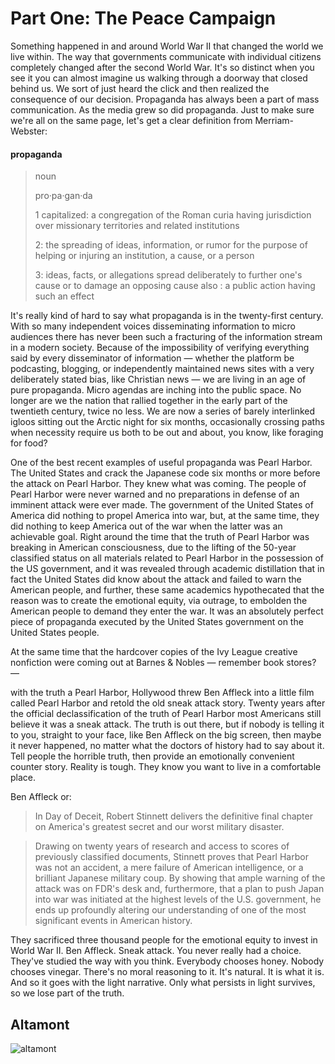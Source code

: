 Part One: The Peace Campaign
===================================


Something happened in and around World War II that changed the world we live within.
The way that governments communicate with individual citizens completely changed after the second World War.
It's so distinct when you see it you can almost imagine us walking through a doorway that closed behind us.
We sort of just heard the click and then realized the consequence of our decision.
Propaganda has always been a part of mass communication.
As the media grew so did propaganda.
Just to make sure we're all on the same page,
let's get a clear definition from Merriam-Webster:

#### propaganda 

>noun
>
>
>pro·​pa·​gan·​da
>
>
>1 capitalized: a congregation of the Roman curia having jurisdiction over missionary territories and related institutions
>
>2: the spreading of ideas, information, or rumor for the purpose of helping or injuring an institution, a cause, or a person
>
>3: ideas, facts, or allegations spread deliberately to further one's cause or to damage an opposing cause also : a public action having such an effect


It's really kind of hard to say what propaganda is in the twenty-first century.
With so many independent voices disseminating information to micro audiences there has never been such a fracturing of the information stream in a modern society.
Because of the impossibility of verifying everything said by every disseminator of information
&mdash;
whether the platform be podcasting,
blogging,
or independently maintained news sites with a very deliberately stated bias,
like Christian news
&mdash;
we are living in an age of pure propaganda.
Micro agendas are inching into the public space.
No longer are we the nation that rallied together in the early part of the twentieth century,
twice no less.
We are now a series of barely interlinked igloos sitting out the Arctic night for six months,
occasionally crossing paths when necessity require us both to be out and about,
you know,
like foraging for food?


One of the best recent examples of useful propaganda was Pearl Harbor.
The United States and crack the Japanese code six months or more before the attack on Pearl Harbor.
They knew what was coming.
The people of Pearl Harbor were never warned and no preparations in defense of an imminent attack were ever made.
The government of the United States of America did nothing to propel America into war,
but,
at the same time,
they did nothing to keep America out of the war when the latter was an achievable goal.
Right around the time that the truth of Pearl Harbor was breaking in American consciousness,
due to the lifting of the 50-year classified status on all materials related to Pearl Harbor in the possession of the US government,
and it was revealed through academic distillation that in fact the United States did know about the attack and failed to warn the American people,
and further,
these same academics hypothecated that the reason was to create the emotional equity,
via outrage,
to embolden the American people to demand they enter the war.
It was an absolutely perfect piece of propaganda executed by the United States government on the United States people.


At the same time that the hardcover copies of the Ivy League creative nonfiction were coming out at Barnes & Nobles
&mdash;
remember book stores?
&mdash;

with the truth a Pearl Harbor,
Hollywood threw Ben Affleck into a little film called Pearl Harbor and retold the old sneak attack story.
Twenty years after the official declassification of the truth of Pearl Harbor most Americans still believe it was a sneak attack.
The truth is out there,
but if nobody is telling it to you,
straight to your face,
like Ben Affleck on the big screen,
then maybe it never happened,
no matter what the doctors of history had to say about it.
Tell people the horrible truth,
then provide an emotionally convenient counter story.
Reality is tough.
They know you want to live in a comfortable place.

Ben Affleck or:

>In Day of Deceit, Robert Stinnett delivers the definitive final chapter on America's greatest secret and our worst military disaster.

>Drawing on twenty years of research and access to scores of previously classified documents, Stinnett proves that Pearl Harbor was not an accident, a mere failure of American intelligence, or a brilliant Japanese military coup. By showing that ample warning of the attack was on FDR's desk and, furthermore, that a plan to push Japan into war was initiated at the highest levels of the U.S. government, he ends up profoundly altering our understanding of one of the most significant events in American history.

They sacrificed three thousand people for the emotional equity to invest in World War II.
Ben Affleck.
Sneak attack.
You never really had a choice.
They've studied the way with you think.
Everybody chooses honey.
Nobody chooses vinegar.
There's no moral reasoning to it.
It's natural. 
It is what it is.
And so it goes with the light narrative.
Only what persists in light survives,
so we lose part of the truth.








Altamont
---------------





![altamont](https://media.newyorker.com/photos/5c94002e2f0a2c2d279ce0aa/master/w_1600%2Cc_limit/altamont00.jpg)
